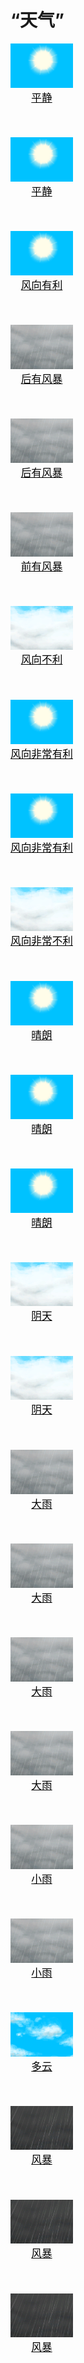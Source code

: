 # “天气”  
<div style="display:inline-block"><div class="gamedatalist" style="text-align:center;;min-height:0px;"><div class="gamecard" style="width:100px; height:150px;"><a href="OpenSea_Calm.md" style="color:black"><img decoding="async" src="Sprite/WeatherClear_0.png" class="cardimage" style="max-width:100px;max-height:150px;"><span style="font-size: 16.666666666666668px;">平静</span></a></div></div><div class="gamedatalist" style="text-align:center;;min-height:0px;"><div class="gamecard" style="width:100px; height:150px;"><a href="OpenSea_CalmInfinite.md" style="color:black"><img decoding="async" src="Sprite/WeatherClear_0.png" class="cardimage" style="max-width:100px;max-height:150px;"><span style="font-size: 16.666666666666668px;">平静</span></a></div></div><div class="gamedatalist" style="text-align:center;;min-height:0px;"><div class="gamecard" style="width:100px; height:150px;"><a href="OpenSea_Favourable.md" style="color:black"><img decoding="async" src="Sprite/WeatherClear_0.png" class="cardimage" style="max-width:100px;max-height:150px;"><span style="font-size: 16.666666666666668px;">风向有利</span></a></div></div><div class="gamedatalist" style="text-align:center;;min-height:0px;"><div class="gamecard" style="width:100px; height:150px;"><a href="OpenSea_StormBehind.md" style="color:black"><img decoding="async" src="Sprite/WeatherHeavyRain_0.png" class="cardimage" style="max-width:100px;max-height:150px;"><span style="font-size: 16.666666666666668px;">后有风暴</span></a></div></div><div class="gamedatalist" style="text-align:center;;min-height:0px;"><div class="gamecard" style="width:100px; height:150px;"><a href="OpenSea_StormBehindInfinite.md" style="color:black"><img decoding="async" src="Sprite/WeatherHeavyRain_0.png" class="cardimage" style="max-width:100px;max-height:150px;"><span style="font-size: 16.666666666666668px;">后有风暴</span></a></div></div><div class="gamedatalist" style="text-align:center;;min-height:0px;"><div class="gamecard" style="width:100px; height:150px;"><a href="OpenSea_StormFront.md" style="color:black"><img decoding="async" src="Sprite/WeatherHeavyRain_0.png" class="cardimage" style="max-width:100px;max-height:150px;"><span style="font-size: 16.666666666666668px;">前有风暴</span></a></div></div><div class="gamedatalist" style="text-align:center;;min-height:0px;"><div class="gamecard" style="width:100px; height:150px;"><a href="OpenSea_UnFavourable.md" style="color:black"><img decoding="async" src="Sprite/WeatherCloudy_0.png" class="cardimage" style="max-width:100px;max-height:150px;"><span style="font-size: 16.666666666666668px;">风向不利</span></a></div></div><div class="gamedatalist" style="text-align:center;;min-height:0px;"><div class="gamecard" style="width:100px; height:150px;"><a href="OpenSea_VeryFavourable.md" style="color:black"><img decoding="async" src="Sprite/WeatherClear_0.png" class="cardimage" style="max-width:100px;max-height:150px;"><span style="font-size: 16.666666666666668px;">风向非常有利</span></a></div></div><div class="gamedatalist" style="text-align:center;;min-height:0px;"><div class="gamecard" style="width:100px; height:150px;"><a href="OpenSea_VeryFavourableInfinite.md" style="color:black"><img decoding="async" src="Sprite/WeatherClear_0.png" class="cardimage" style="max-width:100px;max-height:150px;"><span style="font-size: 16.666666666666668px;">风向非常有利</span></a></div></div><div class="gamedatalist" style="text-align:center;;min-height:0px;"><div class="gamecard" style="width:100px; height:150px;"><a href="OpenSea_VeryUnFavourable.md" style="color:black"><img decoding="async" src="Sprite/WeatherCloudy_0.png" class="cardimage" style="max-width:100px;max-height:150px;"><span style="font-size: 16.666666666666668px;">风向非常不利</span></a></div></div><div class="gamedatalist" style="text-align:center;;min-height:0px;"><div class="gamecard" style="width:100px; height:150px;"><a href="TropicalIsland_Clear.md" style="color:black"><img decoding="async" src="Sprite/WeatherClear_0.png" class="cardimage" style="max-width:100px;max-height:150px;"><span style="font-size: 16.666666666666668px;">晴朗</span></a></div></div><div class="gamedatalist" style="text-align:center;;min-height:0px;"><div class="gamecard" style="width:100px; height:150px;"><a href="TropicalIsland_ClearInfinite.md" style="color:black"><img decoding="async" src="Sprite/WeatherClear_0.png" class="cardimage" style="max-width:100px;max-height:150px;"><span style="font-size: 16.666666666666668px;">晴朗</span></a></div></div><div class="gamedatalist" style="text-align:center;;min-height:0px;"><div class="gamecard" style="width:100px; height:150px;"><a href="TropicalIsland_ClearStart.md" style="color:black"><img decoding="async" src="Sprite/WeatherClear_0.png" class="cardimage" style="max-width:100px;max-height:150px;"><span style="font-size: 16.666666666666668px;">晴朗</span></a></div></div><div class="gamedatalist" style="text-align:center;;min-height:0px;"><div class="gamecard" style="width:100px; height:150px;"><a href="TropicalIsland_Cloudy.md" style="color:black"><img decoding="async" src="Sprite/WeatherCloudy_0.png" class="cardimage" style="max-width:100px;max-height:150px;"><span style="font-size: 16.666666666666668px;">阴天</span></a></div></div><div class="gamedatalist" style="text-align:center;;min-height:0px;"><div class="gamecard" style="width:100px; height:150px;"><a href="TropicalIsland_CloudyStart.md" style="color:black"><img decoding="async" src="Sprite/WeatherCloudy_0.png" class="cardimage" style="max-width:100px;max-height:150px;"><span style="font-size: 16.666666666666668px;">阴天</span></a></div></div><div class="gamedatalist" style="text-align:center;;min-height:0px;"><div class="gamecard" style="width:100px; height:150px;"><a href="TropicalIsland_HeavyRain.md" style="color:black"><img decoding="async" src="Sprite/WeatherHeavyRain_0.png" class="cardimage" style="max-width:100px;max-height:150px;"><span style="font-size: 16.666666666666668px;">大雨</span></a></div></div><div class="gamedatalist" style="text-align:center;;min-height:0px;"><div class="gamecard" style="width:100px; height:150px;"><a href="TropicalIsland_HeavyRainInfinite.md" style="color:black"><img decoding="async" src="Sprite/WeatherHeavyRain_0.png" class="cardimage" style="max-width:100px;max-height:150px;"><span style="font-size: 16.666666666666668px;">大雨</span></a></div></div><div class="gamedatalist" style="text-align:center;;min-height:0px;"><div class="gamecard" style="width:100px; height:150px;"><a href="TropicalIsland_HeavyRainLong.md" style="color:black"><img decoding="async" src="Sprite/WeatherHeavyRain_0.png" class="cardimage" style="max-width:100px;max-height:150px;"><span style="font-size: 16.666666666666668px;">大雨</span></a></div></div><div class="gamedatalist" style="text-align:center;;min-height:0px;"><div class="gamecard" style="width:100px; height:150px;"><a href="TropicalIsland_HeavyRainStart.md" style="color:black"><img decoding="async" src="Sprite/WeatherHeavyRain_0.png" class="cardimage" style="max-width:100px;max-height:150px;"><span style="font-size: 16.666666666666668px;">大雨</span></a></div></div><div class="gamedatalist" style="text-align:center;;min-height:0px;"><div class="gamecard" style="width:100px; height:150px;"><a href="TropicalIsland_LightRain.md" style="color:black"><img decoding="async" src="Sprite/WeatherHeavyRain_0.png" class="cardimage" style="max-width:100px;max-height:150px;"><span style="font-size: 16.666666666666668px;">小雨</span></a></div></div><div class="gamedatalist" style="text-align:center;;min-height:0px;"><div class="gamecard" style="width:100px; height:150px;"><a href="TropicalIsland_LightRainStart.md" style="color:black"><img decoding="async" src="Sprite/WeatherHeavyRain_0.png" class="cardimage" style="max-width:100px;max-height:150px;"><span style="font-size: 16.666666666666668px;">小雨</span></a></div></div><div class="gamedatalist" style="text-align:center;;min-height:0px;"><div class="gamecard" style="width:100px; height:150px;"><a href="TropicalIsland_PartiallyCloudy.md" style="color:black"><img decoding="async" src="Sprite/WeatherPartiallyCloudy_0.png" class="cardimage" style="max-width:100px;max-height:150px;"><span style="font-size: 16.666666666666668px;">多云</span></a></div></div><div class="gamedatalist" style="text-align:center;;min-height:0px;"><div class="gamecard" style="width:100px; height:150px;"><a href="TropicalIsland_Storm.md" style="color:black"><img decoding="async" src="Sprite/WeatherStorm_0.png" class="cardimage" style="max-width:100px;max-height:150px;"><span style="font-size: 16.666666666666668px;">风暴</span></a></div></div><div class="gamedatalist" style="text-align:center;;min-height:0px;"><div class="gamecard" style="width:100px; height:150px;"><a href="TropicalIsland_StormInfinite.md" style="color:black"><img decoding="async" src="Sprite/WeatherStorm_0.png" class="cardimage" style="max-width:100px;max-height:150px;"><span style="font-size: 16.666666666666668px;">风暴</span></a></div></div><div class="gamedatalist" style="text-align:center;;min-height:0px;"><div class="gamecard" style="width:100px; height:150px;"><a href="TropicalIsland_StormStart.md" style="color:black"><img decoding="async" src="Sprite/WeatherStorm_0.png" class="cardimage" style="max-width:100px;max-height:150px;"><span style="font-size: 16.666666666666668px;">风暴</span></a></div></div></div>  
  


<script>document.title="“天气” - 卡牌生存百科 Card Survival Wiki";</script>
